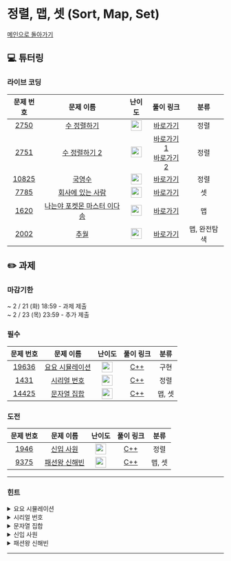 # 정렬, 맵, 셋 (Sort, Map, Set)

[메인으로 돌아가기](https://github.com/Altu-Bitu-Official/Altu-Bitu-4)

## 💻 튜터링

### 라이브 코딩

|                                 문제 번호                                 |                                           문제 이름                                            |                                       난이도                                       |                                                                                                                                                                                        풀이 링크                                                                                                                                                                                        |     분류     |
| :-----------------------------------------------------------------------: | :--------------------------------------------------------------------------------------------: | :--------------------------------------------------------------------------------: | :-------------------------------------------------------------------------------------------------------------------------------------------------------------------------------------------------------------------------------------------------------------------------------------------------------------------------------------------------------------------------------------: | :----------: |
|  <a href="https://www.acmicpc.net/problem/2750" target="_blank">2750</a>  |         <a href="https://www.acmicpc.net/problem/2750" target="_blank">수 정렬하기</a>         | <img height="25px" width="25px" src="https://static.solved.ac/tier_small/5.svg"/>  |                                                                                                  [바로가기](https://github.com/Altu-Bitu-Official/Altu-Bitu-4/blob/main/01_%EC%A0%95%EB%A0%AC%2C%20%EB%A7%B5%2C%20%EC%85%8B/%EB%9D%BC%EC%9D%B4%EB%B8%8C%20%EC%BD%94%EB%94%A9/2750.cpp)                                                                                                  |     정렬     |
|  <a href="https://www.acmicpc.net/problem/2751" target="_blank">2751</a>  |        <a href="https://www.acmicpc.net/problem/2751" target="_blank">수 정렬하기 2</a>        | <img height="25px" width="25px" src="https://static.solved.ac/tier_small/6.svg"/>  | [바로가기1](https://github.com/Altu-Bitu-Official/Altu-Bitu-4/blob/main/01_%EC%A0%95%EB%A0%AC%2C%20%EB%A7%B5%2C%20%EC%85%8B/%EB%9D%BC%EC%9D%B4%EB%B8%8C%20%EC%BD%94%EB%94%A9/2751_v1.cpp)</br>[바로가기2](https://github.com/Altu-Bitu-Official/Altu-Bitu-4/blob/main/01_%EC%A0%95%EB%A0%AC%2C%20%EB%A7%B5%2C%20%EC%85%8B/%EB%9D%BC%EC%9D%B4%EB%B8%8C%20%EC%BD%94%EB%94%A9/2751_v2.cpp) |     정렬     |
| <a href="https://www.acmicpc.net/problem/10825" target="_blank">10825</a> |           <a href="https://www.acmicpc.net/problem/10825" target="_blank">국영수</a>           | <img height="25px" width="25px" src="https://static.solved.ac/tier_small/7.svg"/>  |                                                                                                 [바로가기](https://github.com/Altu-Bitu-Official/Altu-Bitu-4/blob/main/01_%EC%A0%95%EB%A0%AC%2C%20%EB%A7%B5%2C%20%EC%85%8B/%EB%9D%BC%EC%9D%B4%EB%B8%8C%20%EC%BD%94%EB%94%A9/10825.cpp)                                                                                                  |     정렬     |
|  <a href="https://www.acmicpc.net/problem/7785" target="_blank">7785</a>  |      <a href="https://www.acmicpc.net/problem/7785" target="_blank">회사에 있는 사람</a>       | <img height="25px" width="25px" src="https://static.solved.ac/tier_small/6.svg"/>  |                                                                                                  [바로가기](https://github.com/Altu-Bitu-Official/Altu-Bitu-4/blob/main/01_%EC%A0%95%EB%A0%AC%2C%20%EB%A7%B5%2C%20%EC%85%8B/%EB%9D%BC%EC%9D%B4%EB%B8%8C%20%EC%BD%94%EB%94%A9/7785.cpp)                                                                                                  |      셋      |
|  <a href="https://www.acmicpc.net/problem/1620" target="_blank">1620</a>  | <a href="https://www.acmicpc.net/problem/1620" target="_blank">나는야 포켓몬 마스터 이다솜</a> | <img height="25px" width="25px" src="https://static.solved.ac/tier_small/7.svg"/>  |                                                                                                  [바로가기](https://github.com/Altu-Bitu-Official/Altu-Bitu-4/blob/main/01_%EC%A0%95%EB%A0%AC%2C%20%EB%A7%B5%2C%20%EC%85%8B/%EB%9D%BC%EC%9D%B4%EB%B8%8C%20%EC%BD%94%EB%94%A9/1620.cpp)                                                                                                  |      맵      |
|  <a href="https://www.acmicpc.net/problem/2002" target="_blank">2002</a>  |            <a href="https://www.acmicpc.net/problem/2002" target="_blank">추월</a>             | <img height="25px" width="25px" src="https://static.solved.ac/tier_small/10.svg"/> |                                                                                                  [바로가기](https://github.com/Altu-Bitu-Official/Altu-Bitu-4/blob/main/01_%EC%A0%95%EB%A0%AC%2C%20%EB%A7%B5%2C%20%EC%85%8B/%EB%9D%BC%EC%9D%B4%EB%B8%8C%20%EC%BD%94%EB%94%A9/2002.cpp)                                                                                                  | 맵, 완전탐색 |

## ✏️ 과제

### 마감기한

~ 2 / 21 (화) 18:59 - 과제 제출 </br>
~ 2 / 23 (목) 23:59 - 추가 제출 </br>

### 필수

|                                 문제 번호                                 |                                      문제 이름                                      |                                      난이도                                       | 풀이 링크 |  분류  |
| :-----------------------------------------------------------------------: | :---------------------------------------------------------------------------------: | :-------------------------------------------------------------------------------: | :-------: | :----: |
| <a href="https://www.acmicpc.net/problem/19636" target="_blank">19636</a> | <a href="https://www.acmicpc.net/problem/19636" target="_blank">요요 시뮬레이션</a> | <img height="25px" width="25px" src="https://static.solved.ac/tier_small/6.svg"/> |  [C++]()  |  구현  |
|  <a href="https://www.acmicpc.net/problem/1431" target="_blank">1431</a>  |   <a href="https://www.acmicpc.net/problem/1431" target="_blank">시리얼 번호</a>    | <img height="25px" width="25px" src="https://static.solved.ac/tier_small/8.svg"/> |  [C++]()  |  정렬  |
| <a href="https://www.acmicpc.net/problem/14425" target="_blank">14425</a> |   <a href="https://www.acmicpc.net/problem/14425" target="_blank">문자열 집합</a>   | <img height="25px" width="25px" src="https://static.solved.ac/tier_small/8.svg"/> |  [C++]()  | 맵, 셋 |

### 도전

|                                문제 번호                                |                                    문제 이름                                     |                                       난이도                                       | 풀이 링크 |  분류  |
| :---------------------------------------------------------------------: | :------------------------------------------------------------------------------: | :--------------------------------------------------------------------------------: | :-------: | :----: |
| <a href="https://www.acmicpc.net/problem/1946" target="_blank">1946</a> |   <a href="https://www.acmicpc.net/problem/1946" target="_blank">신입 사원</a>   | <img height="25px" width="25px" src="https://static.solved.ac/tier_small/10.svg"/> |  [C++]()  |  정렬  |
| <a href="https://www.acmicpc.net/problem/9375" target="_blank">9375</a> | <a href="https://www.acmicpc.net/problem/9375" target="_blank">패션왕 신해빈</a> | <img height="25px" width="25px" src="https://static.solved.ac/tier_small/8.svg"/>  |  [C++]()  | 맵, 셋 |

---

### 힌트

<details>
<summary>요요 시뮬레이션</summary>
<div markdown="1">
&nbsp;&nbsp;&nbsp;&nbsp;문제 조건을 정리하여 차근차근 구현해봅시다. 변하는 값과 변하지 않는 값을 구분하면 좀 더 편할 거예요!
</div>
</details>

<details>
<summary>시리얼 번호</summary>
<div markdown="1">
&nbsp;&nbsp;&nbsp;&nbsp;서류심사와 면접심사의 성적을 모두 고려해 동시에 비교하려니 힘드네요. 하나의 심사 순위만 비교하려면 어떻게 해야 할까요?

</div>
</details>

<details>
<summary>문자열 집합</summary>
<div markdown="1">
&nbsp;&nbsp;&nbsp;&nbsp;문자열의 개수 N, M이 꽤 크네요. 문자열을 효율적으로 관리할 수 있는 방법이 있을까요?
</div>
</details>

<details>
<summary>신입 사원</summary>
<div markdown="1">
&nbsp;&nbsp;&nbsp;&nbsp;두 가지 순위를 비교하고 있어요. 동시에 비교하기보다는 하나를 고정하고 다른 하나를 비교하면 좋을 것 같아요!
</div>
</details>

<details>
<summary>패션왕 신해빈</summary>
<div markdown="1">
&nbsp;&nbsp;&nbsp;&nbsp;의상의 이름과 의상의 종류 중 우리에게 필요한 입력값은 무엇일까요? 의상을 입지 않는 경우를 조심해야 할 것 같아요.
</div>
</details>

---
